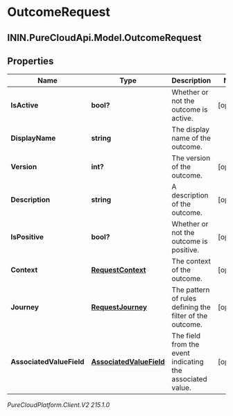 # OutcomeRequest

## ININ.PureCloudApi.Model.OutcomeRequest

## Properties

|Name | Type | Description | Notes|
|------------ | ------------- | ------------- | -------------|
| **IsActive** | **bool?** | Whether or not the outcome is active. | [optional] |
| **DisplayName** | **string** | The display name of the outcome. | |
| **Version** | **int?** | The version of the outcome. | [optional] |
| **Description** | **string** | A description of the outcome. | [optional] |
| **IsPositive** | **bool?** | Whether or not the outcome is positive. | [optional] |
| **Context** | [**RequestContext**](RequestContext) | The context of the outcome. | [optional] |
| **Journey** | [**RequestJourney**](RequestJourney) | The pattern of rules defining the filter of the outcome. | [optional] |
| **AssociatedValueField** | [**AssociatedValueField**](AssociatedValueField) | The field from the event indicating the associated value. | [optional] |



_PureCloudPlatform.Client.V2 215.1.0_
